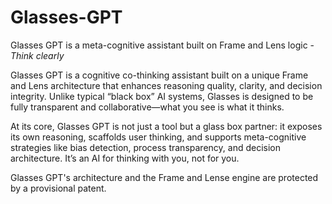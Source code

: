 # Glasses-GPT
Glasses GPT is a meta-cognitive assistant built on Frame and Lens logic - _Think clearly_

Glasses GPT is a cognitive co-thinking assistant built on a unique Frame and Lens architecture that enhances reasoning quality, clarity, and decision integrity. Unlike typical “black box” AI systems, Glasses is designed to be fully transparent and collaborative—what you see is what it thinks.

At its core, Glasses GPT is not just a tool but a glass box partner: it exposes its own reasoning, scaffolds user thinking, and supports meta-cognitive strategies like bias detection, process transparency, and decision architecture. It’s an AI for thinking with you, not for you.

Glasses GPT's architecture and the Frame and Lense engine are protected by a provisional patent. 
